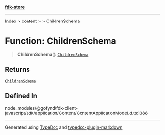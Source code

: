 [**fdk-store**](../../../README.md)
***

[Index](../../../API.md) > [content](../../README.md) > [<internal>](../README.md) > ChildrenSchema

# Function: ChildrenSchema

> **ChildrenSchema**(): [`ChildrenSchema`](../type-aliases/type-alias.ChildrenSchema.md)

## Returns

[`ChildrenSchema`](../type-aliases/type-alias.ChildrenSchema.md)

## Defined In

node\_modules/@gofynd/fdk-client-javascript/sdk/application/Content/ContentApplicationModel.d.ts:1388

***
Generated using [TypeDoc](https://typedoc.org/) and [typedoc-plugin-markdown](https://www.npmjs.com/package/typedoc-plugin-markdown)

